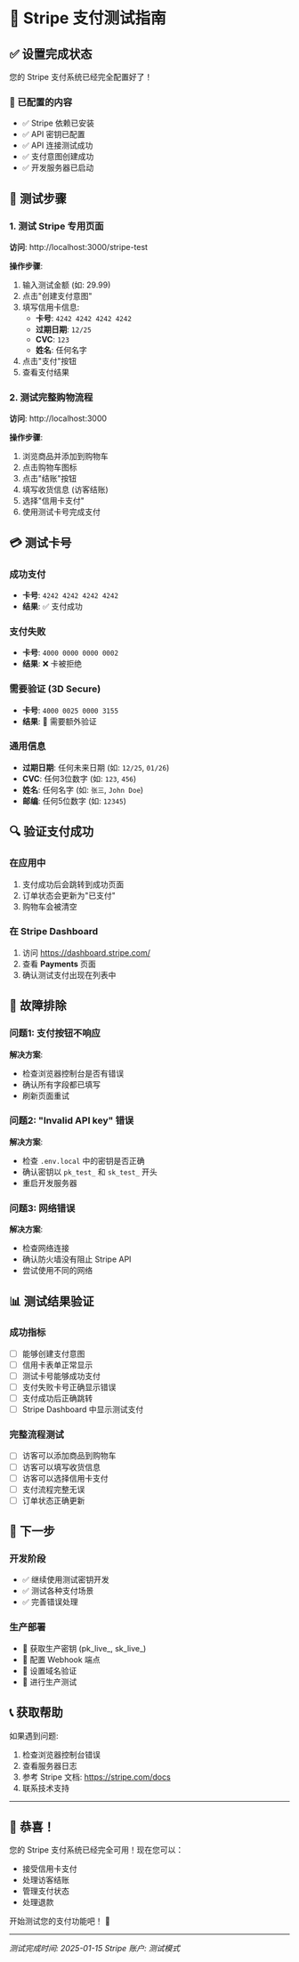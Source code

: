 # 🎉 Stripe 支付测试指南

## ✅ 设置完成状态

您的 Stripe 支付系统已经完全配置好了！

### 🔧 已配置的内容
- ✅ Stripe 依赖已安装
- ✅ API 密钥已配置
- ✅ API 连接测试成功
- ✅ 支付意图创建成功
- ✅ 开发服务器已启动

## 🧪 测试步骤

### 1. 测试 Stripe 专用页面
**访问**: http://localhost:3000/stripe-test

**操作步骤**:
1. 输入测试金额 (如: 29.99)
2. 点击"创建支付意图"
3. 填写信用卡信息:
   - **卡号**: `4242 4242 4242 4242`
   - **过期日期**: `12/25`
   - **CVC**: `123`
   - **姓名**: 任何名字
4. 点击"支付"按钮
5. 查看支付结果

### 2. 测试完整购物流程
**访问**: http://localhost:3000

**操作步骤**:
1. 浏览商品并添加到购物车
2. 点击购物车图标
3. 点击"结账"按钮
4. 填写收货信息 (访客结账)
5. 选择"信用卡支付"
6. 使用测试卡号完成支付

## 💳 测试卡号

### 成功支付
- **卡号**: `4242 4242 4242 4242`
- **结果**: ✅ 支付成功

### 支付失败
- **卡号**: `4000 0000 0000 0002`
- **结果**: ❌ 卡被拒绝

### 需要验证 (3D Secure)
- **卡号**: `4000 0025 0000 3155`
- **结果**: 🔐 需要额外验证

### 通用信息
- **过期日期**: 任何未来日期 (如: `12/25`, `01/26`)
- **CVC**: 任何3位数字 (如: `123`, `456`)
- **姓名**: 任何名字 (如: `张三`, `John Doe`)
- **邮编**: 任何5位数字 (如: `12345`)

## 🔍 验证支付成功

### 在应用中
1. 支付成功后会跳转到成功页面
2. 订单状态会更新为"已支付"
3. 购物车会被清空

### 在 Stripe Dashboard
1. 访问 https://dashboard.stripe.com/
2. 查看 **Payments** 页面
3. 确认测试支付出现在列表中

## 🚨 故障排除

### 问题1: 支付按钮不响应
**解决方案**:
- 检查浏览器控制台是否有错误
- 确认所有字段都已填写
- 刷新页面重试

### 问题2: "Invalid API key" 错误
**解决方案**:
- 检查 `.env.local` 中的密钥是否正确
- 确认密钥以 `pk_test_` 和 `sk_test_` 开头
- 重启开发服务器

### 问题3: 网络错误
**解决方案**:
- 检查网络连接
- 确认防火墙没有阻止 Stripe API
- 尝试使用不同的网络

## 📊 测试结果验证

### 成功指标
- [ ] 能够创建支付意图
- [ ] 信用卡表单正常显示
- [ ] 测试卡号能够成功支付
- [ ] 支付失败卡号正确显示错误
- [ ] 支付成功后正确跳转
- [ ] Stripe Dashboard 中显示测试支付

### 完整流程测试
- [ ] 访客可以添加商品到购物车
- [ ] 访客可以填写收货信息
- [ ] 访客可以选择信用卡支付
- [ ] 支付流程完整无误
- [ ] 订单状态正确更新

## 🎯 下一步

### 开发阶段
- ✅ 继续使用测试密钥开发
- ✅ 测试各种支付场景
- ✅ 完善错误处理

### 生产部署
- 🔄 获取生产密钥 (pk_live_, sk_live_)
- 🔄 配置 Webhook 端点
- 🔄 设置域名验证
- 🔄 进行生产测试

## 📞 获取帮助

如果遇到问题:
1. 检查浏览器控制台错误
2. 查看服务器日志
3. 参考 Stripe 文档: https://stripe.com/docs
4. 联系技术支持

---

## 🎉 恭喜！

您的 Stripe 支付系统已经完全可用！现在您可以：
- 接受信用卡支付
- 处理访客结账
- 管理支付状态
- 处理退款

开始测试您的支付功能吧！ 🚀

---

*测试完成时间: 2025-01-15*
*Stripe 账户: 测试模式*
